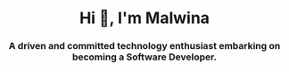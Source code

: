 <h1 align="center">Hi 👋, I'm Malwina</h1>
<h3 align="center">A driven and committed technology enthusiast embarking on becoming a Software Developer.</h3>




